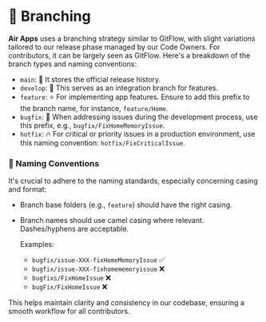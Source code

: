 # 🌳 Branching

**Air Apps** uses a branching strategy similar to GitFlow, with slight variations tailored to our release phase managed by our Code Owners. For contributors, it can be largely seen as GitFlow. Here's a breakdown of the branch types and naming conventions:

- `main`: 📜 It stores the official release history.
- `develop`: 🔄 This serves as an integration branch for features.
- `feature`: ⭐ For implementing app features. Ensure to add this prefix to the branch name, for instance, `feature/Home`.
- `bugfix`: 🐛 When addressing issues during the development process, use this prefix, e.g., `bugfix/FixHomeMemoryIssue`.
- `hotfix`: 🔥 For critical or priority issues in a production environment, use this naming convention: `hotfix/FixCriticalIssue`.

### 📝 Naming Conventions

It's crucial to adhere to the naming standards, especially concerning casing and format:

- Branch base folders (e.g., `feature`) should have the right casing.
- Branch names should use camel casing where relevant. Dashes/hyphens are acceptable.
  
  Examples:
  - `bugfix/issue-XXX-fixHomeMemoryIssue` ✅
  - `bugfix/issue-XXX-fixhomememoryissue` ❌
  - `bugfixs/FixHomeIssue` ❌
  - `bugFix/FixHomeIssue` ❌

This helps maintain clarity and consistency in our codebase, ensuring a smooth workflow for all contributors.
